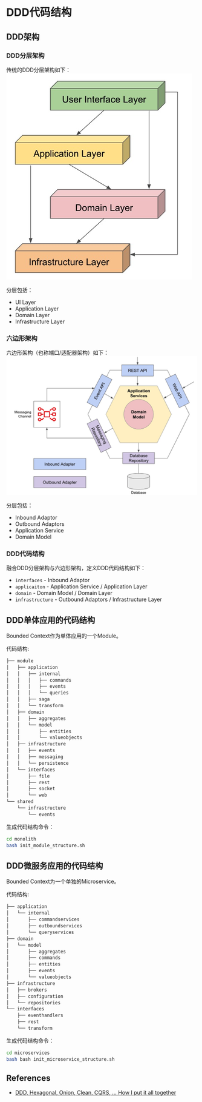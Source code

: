 # DDD代码结构

## DDD架构

### DDD分层架构

传统的DDD分层架构如下：
![ddd-layered](./ddd-assets/img/ddd-layered.jpeg)

分层包括：
- UI Layer
- Application Layer
- Domain Layer
- Infrastructure Layer

### 六边形架构

六边形架构（也称端口/适配器架构）如下：
![ddd-hexagonal](./ddd-assets/img/ddd-hexagonal.jpeg)

分层包括：
- Inbound Adaptor
- Outbound Adaptors
- Application Service
- Domain Model

### DDD代码结构

融合DDD分层架构与六边形架构，定义DDD代码结构如下：
- `interfaces` - Inbound Adaptor
- `applicaiton` - Application Service / Application Layer
- `domain` - Domain Model / Domain Layer
- `infrastructure` - Outbound Adaptors / Infrastructure Layer



## DDD单体应用的代码结构

Bounded Context作为单体应用的一个Module。

代码结构:
```bash
├── module
│   ├── application
│   │   ├── internal
│   │   │   ├── commands
│   │   │   ├── events
│   │   │   └── queries
│   │   ├── saga
│   │   └── transform
│   ├── domain
│   │   ├── aggregates
│   │   └── model
│   │       ├── entities
│   │       └── valueobjects
│   ├── infrastructure
│   │   ├── events
│   │   ├── messaging
│   │   └── persistence
│   └── interfaces
│       ├── file
│       ├── rest
│       ├── socket
│       └── web
└── shared
    └── infrastructure
        └── events
```

生成代码结构命令：
```bash
cd monolith
bash init_module_structure.sh
```

## DDD微服务应用的代码结构

Bounded Context为一个单独的Microservice。

代码结构:
```bash
├── application
│   └── internal
│       ├── commandservices
│       ├── outboundservices
│       └── queryservices
├── domain
│   └── model
│       ├── aggregates
│       ├── commands
│       ├── entities
│       ├── events
│       └── valueobjects
├── infrastructure
│   ├── brokers
│   ├── configuration
│   └── repositories
└── interfaces
    ├── eventhandlers
    ├── rest
    └── transform
```

生成代码结构命令：
```bash
cd microservices
bash bash init_microservice_structure.sh
```

## References

- [DDD, Hexagonal, Onion, Clean, CQRS, … How I put it all together](https://herbertograca.com/2017/11/16/explicit-architecture-01-ddd-hexagonal-onion-clean-cqrs-how-i-put-it-all-together/)